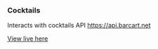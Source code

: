 ### Cocktails

Interacts with cocktails API https://api.barcart.net

[View live here](https://barcart.net)